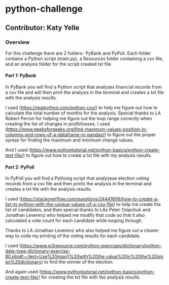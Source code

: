 # python-challenge
## Contributor: Katy Yelle
### Overview
For this challenge there are 2 folders- PyBank and PyPoll. Each folder contains a Python script (main.py), a Resources folder containing a csv file, and an analysis folder for the script created txt file. 

#### Part 1: PyBank
In PyBank you will find a Python script that analyzes financial records from a csv file and will then print the analysis in the terminal and creates a txt file with the analysis results.

I used (https://realpython.com/python-csv/) to help me figure out how to calculate the total number of months for the analysis. 
Special thanks to LA Robert Perron for helping me figure out the loop range correctly when creating the list of changes in profit/losses.
I used (https://www.geeksforgeeks.org/find-maximum-values-position-in-columns-and-rows-of-a-dataframe-in-pandas/) to figure out the proper syntax for finding the maximum and minimum change values.

And I used (https://www.pythontutorial.net/python-basics/python-create-text-file/) to figure out how to create a txt file with my analysis results.

#### Part 2: PyPoll
In PyPoll you will find a Pythong script that analyzese election voting records from a csv file and then prints the analysis in the terminal and creates a txt file with the analysis results. 

I used (https://stackoverflow.com/questions/24441606/how-to-create-a-list-in-python-with-the-unique-values-of-a-csv-file) to help me create the list of candidates, and then special thanks to LAs Peter Osipchuk and Jonathan Leverenz who helped me modify that code so that it also calculated a vote count for each candidate while looping through.

Thanks to LA Jonathan Leverenz who also helped me figure out a clearer way to code my printing of the voting results for each candidate. 

I used (https://www.w3resource.com/python-exercises/dictionary/python-data-type-dictionary-exercise-80.php#:~:text=Use%20max()%20with%20the,value%20in%20the%20given%20dictionary) to find the winner of the election.

And again used (https://www.pythontutorial.net/python-basics/python-create-text-file/) for creating the txt file with the analysis results. 